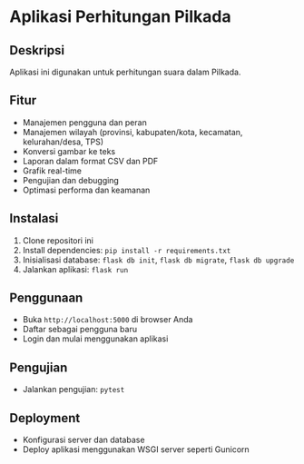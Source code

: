 # Aplikasi Perhitungan Pilkada

## Deskripsi
Aplikasi ini digunakan untuk perhitungan suara dalam Pilkada.

## Fitur
- Manajemen pengguna dan peran
- Manajemen wilayah (provinsi, kabupaten/kota, kecamatan, kelurahan/desa, TPS)
- Konversi gambar ke teks
- Laporan dalam format CSV dan PDF
- Grafik real-time
- Pengujian dan debugging
- Optimasi performa dan keamanan

## Instalasi
1. Clone repositori ini
2. Install dependencies: `pip install -r requirements.txt`
3. Inisialisasi database: `flask db init`, `flask db migrate`, `flask db upgrade`
4. Jalankan aplikasi: `flask run`

## Penggunaan
- Buka `http://localhost:5000` di browser Anda
- Daftar sebagai pengguna baru
- Login dan mulai menggunakan aplikasi

## Pengujian
- Jalankan pengujian: `pytest`

## Deployment
- Konfigurasi server dan database
- Deploy aplikasi menggunakan WSGI server seperti Gunicorn
